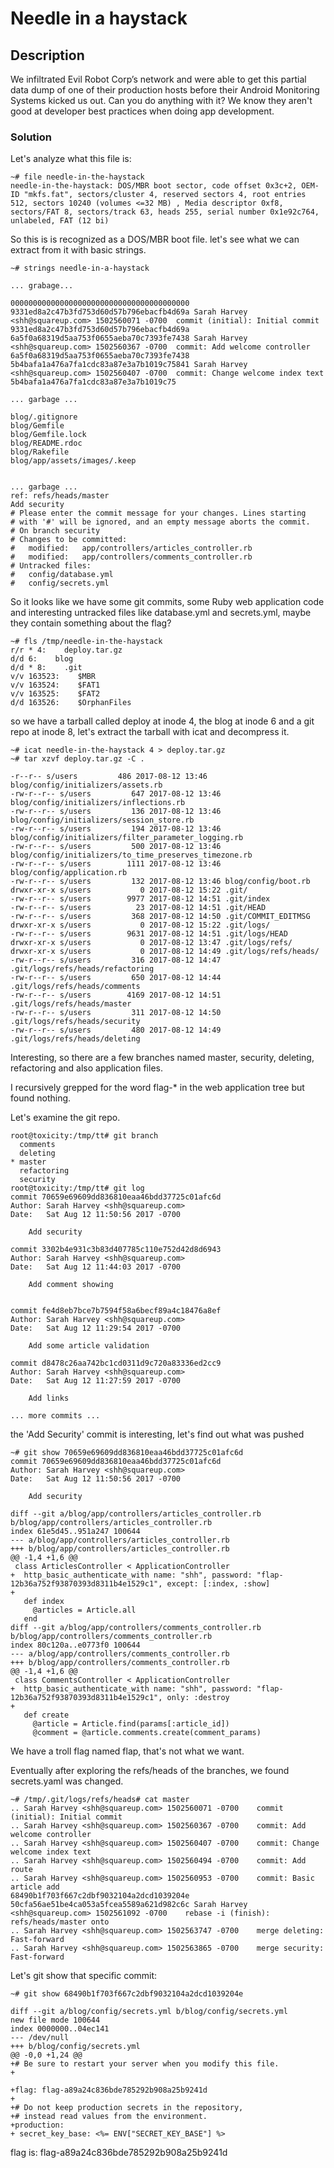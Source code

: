 # Needle in a haystack

## Description
We infiltrated Evil Robot Corp’s network and were able to get this partial data dump of one of their production hosts before their Android Monitoring Systems kicked us out. Can you do anything with it? We know they aren't good at developer best practices when doing app development.

### Solution

Let's analyze what this file is:
```
~# file needle-in-the-haystack
needle-in-the-haystack: DOS/MBR boot sector, code offset 0x3c+2, OEM-ID "mkfs.fat", sectors/cluster 4, reserved sectors 4, root entries 512, sectors 10240 (volumes <=32 MB) , Media descriptor 0xf8, sectors/FAT 8, sectors/track 63, heads 255, serial number 0x1e92c764, unlabeled, FAT (12 bi)
```

So this is is recognized as a DOS/MBR boot file. let's see what we can extract from it with basic strings.

```
~# strings needle-in-a-haystack

... grabage...

0000000000000000000000000000000000000000 9331ed8a2c47b3fd753d60d57b796ebacfb4d69a Sarah Harvey <shh@squareup.com> 1502560071 -0700	commit (initial): Initial commit
9331ed8a2c47b3fd753d60d57b796ebacfb4d69a 6a5f0a68319d5aa753f0655aeba70c7393fe7438 Sarah Harvey <shh@squareup.com> 1502560367 -0700	commit: Add welcome controller
6a5f0a68319d5aa753f0655aeba70c7393fe7438 5b4bafa1a476a7fa1cdc83a87e3a7b1019c75841 Sarah Harvey <shh@squareup.com> 1502560407 -0700	commit: Change welcome index text
5b4bafa1a476a7fa1cdc83a87e3a7b1019c75

... garbage ...

blog/.gitignore
blog/Gemfile
blog/Gemfile.lock
blog/README.rdoc
blog/Rakefile
blog/app/assets/images/.keep


... garbage ...
ref: refs/heads/master
Add security
# Please enter the commit message for your changes. Lines starting
# with '#' will be ignored, and an empty message aborts the commit.
# On branch security
# Changes to be committed:
#	modified:   app/controllers/articles_controller.rb
#	modified:   app/controllers/comments_controller.rb
# Untracked files:
#	config/database.yml
#	config/secrets.yml
```

So it looks like we have some git commits, some Ruby web application code and interesting untracked files like database.yml and secrets.yml, maybe they contain something about the flag?

```
~# fls /tmp/needle-in-the-haystack
r/r * 4:    deploy.tar.gz
d/d 6:    blog
d/d * 8:    .git
v/v 163523:    $MBR
v/v 163524:    $FAT1
v/v 163525:    $FAT2
d/d 163526:    $OrphanFiles
```

so we have a tarball called deploy at inode 4, the blog at inode 6 and a git repo at inode 8, let's extract the tarball with icat and decompress it.

```
~# icat needle-in-the-haystack 4 > deploy.tar.gz
~# tar xzvf deploy.tar.gz -C .

-r--r-- s/users         486 2017-08-12 13:46 blog/config/initializers/assets.rb
-rw-r--r-- s/users         647 2017-08-12 13:46 blog/config/initializers/inflections.rb
-rw-r--r-- s/users         136 2017-08-12 13:46 blog/config/initializers/session_store.rb
-rw-r--r-- s/users         194 2017-08-12 13:46 blog/config/initializers/filter_parameter_logging.rb
-rw-r--r-- s/users         500 2017-08-12 13:46 blog/config/initializers/to_time_preserves_timezone.rb
-rw-r--r-- s/users        1111 2017-08-12 13:46 blog/config/application.rb
-rw-r--r-- s/users         132 2017-08-12 13:46 blog/config/boot.rb
drwxr-xr-x s/users           0 2017-08-12 15:22 .git/
-rw-r--r-- s/users        9977 2017-08-12 14:51 .git/index
-rw-r--r-- s/users          23 2017-08-12 14:51 .git/HEAD
-rw-r--r-- s/users         368 2017-08-12 14:50 .git/COMMIT_EDITMSG
drwxr-xr-x s/users           0 2017-08-12 15:22 .git/logs/
-rw-r--r-- s/users        9631 2017-08-12 14:51 .git/logs/HEAD
drwxr-xr-x s/users           0 2017-08-12 13:47 .git/logs/refs/
drwxr-xr-x s/users           0 2017-08-12 14:49 .git/logs/refs/heads/
-rw-r--r-- s/users         316 2017-08-12 14:47 .git/logs/refs/heads/refactoring
-rw-r--r-- s/users         650 2017-08-12 14:44 .git/logs/refs/heads/comments
-rw-r--r-- s/users        4169 2017-08-12 14:51 .git/logs/refs/heads/master
-rw-r--r-- s/users         311 2017-08-12 14:50 .git/logs/refs/heads/security
-rw-r--r-- s/users         480 2017-08-12 14:49 .git/logs/refs/heads/deleting

```

Interesting, so there are a few branches named master, security, deleting, refactoring and also application files.

I recursively grepped for the word flag-\* in the web application tree but found nothing.

Let's examine the git repo.

```
root@toxicity:/tmp/tt# git branch
  comments
  deleting
* master
  refactoring
  security
root@toxicity:/tmp/tt# git log
commit 70659e69609dd836810eaa46bdd37725c01afc6d
Author: Sarah Harvey <shh@squareup.com>
Date:   Sat Aug 12 11:50:56 2017 -0700

    Add security

commit 3302b4e931c3b83d407785c110e752d42d8d6943
Author: Sarah Harvey <shh@squareup.com>
Date:   Sat Aug 12 11:44:03 2017 -0700

    Add comment showing


commit fe4d8eb7bce7b7594f58a6becf89a4c18476a8ef
Author: Sarah Harvey <shh@squareup.com>
Date:   Sat Aug 12 11:29:54 2017 -0700

    Add some article validation

commit d8478c26aa742bc1cd0311d9c720a83336ed2cc9
Author: Sarah Harvey <shh@squareup.com>
Date:   Sat Aug 12 11:27:59 2017 -0700

    Add links

... more commits ...

```

the 'Add Security' commit is interesting, let's find out what was pushed 

```
~# git show 70659e69609dd836810eaa46bdd37725c01afc6d
commit 70659e69609dd836810eaa46bdd37725c01afc6d
Author: Sarah Harvey <shh@squareup.com>
Date:   Sat Aug 12 11:50:56 2017 -0700

    Add security

diff --git a/blog/app/controllers/articles_controller.rb b/blog/app/controllers/articles_controller.rb
index 61e5d45..951a247 100644
--- a/blog/app/controllers/articles_controller.rb
+++ b/blog/app/controllers/articles_controller.rb
@@ -1,4 +1,6 @@
 class ArticlesController < ApplicationController
+  http_basic_authenticate_with name: "shh", password: "flap-12b36a752f93870393d8311b4e1529c1", except: [:index, :show]
+
   def index
     @articles = Article.all
   end
diff --git a/blog/app/controllers/comments_controller.rb b/blog/app/controllers/comments_controller.rb
index 80c120a..e0773f0 100644
--- a/blog/app/controllers/comments_controller.rb
+++ b/blog/app/controllers/comments_controller.rb
@@ -1,4 +1,6 @@
 class CommentsController < ApplicationController
+  http_basic_authenticate_with name: "shh", password: "flap-12b36a752f93870393d8311b4e1529c1", only: :destroy
+
   def create
     @article = Article.find(params[:article_id])
     @comment = @article.comments.create(comment_params)

```

We have a troll flag named flap, that's not what we want.

Eventually after exploring the refs/heads of the branches, we found secrets.yaml was changed.

```
~# /tmp/.git/logs/refs/heads# cat master
.. Sarah Harvey <shh@squareup.com> 1502560071 -0700    commit (initial): Initial commit
.. Sarah Harvey <shh@squareup.com> 1502560367 -0700    commit: Add welcome controller
.. Sarah Harvey <shh@squareup.com> 1502560407 -0700    commit: Change welcome index text
.. Sarah Harvey <shh@squareup.com> 1502560494 -0700    commit: Add route
.. Sarah Harvey <shh@squareup.com> 1502560953 -0700    commit: Basic article add
68490b1f703f667c2dbf9032104a2dcd1039204e 50cfa56ae51be4ca053a5fcea5589a621d982c6c Sarah Harvey <shh@squareup.com> 1502561092 -0700    rebase -i (finish): refs/heads/master onto
.. Sarah Harvey <shh@squareup.com> 1502563747 -0700    merge deleting: Fast-forward
.. Sarah Harvey <shh@squareup.com> 1502563865 -0700    merge security: Fast-forward

```

Let's git show that specific commit:

```
~# git show 68490b1f703f667c2dbf9032104a2dcd1039204e

diff --git a/blog/config/secrets.yml b/blog/config/secrets.yml
new file mode 100644
index 0000000..04ec141
--- /dev/null
+++ b/blog/config/secrets.yml
@@ -0,0 +1,24 @@
+# Be sure to restart your server when you modify this file.
+

+flag: flag-a89a24c836bde785292b908a25b9241d
+
+# Do not keep production secrets in the repository,
+# instead read values from the environment.
+production:
+ secret_key_base: <%= ENV["SECRET_KEY_BASE"] %>
```

flag is: flag-a89a24c836bde785292b908a25b9241d

